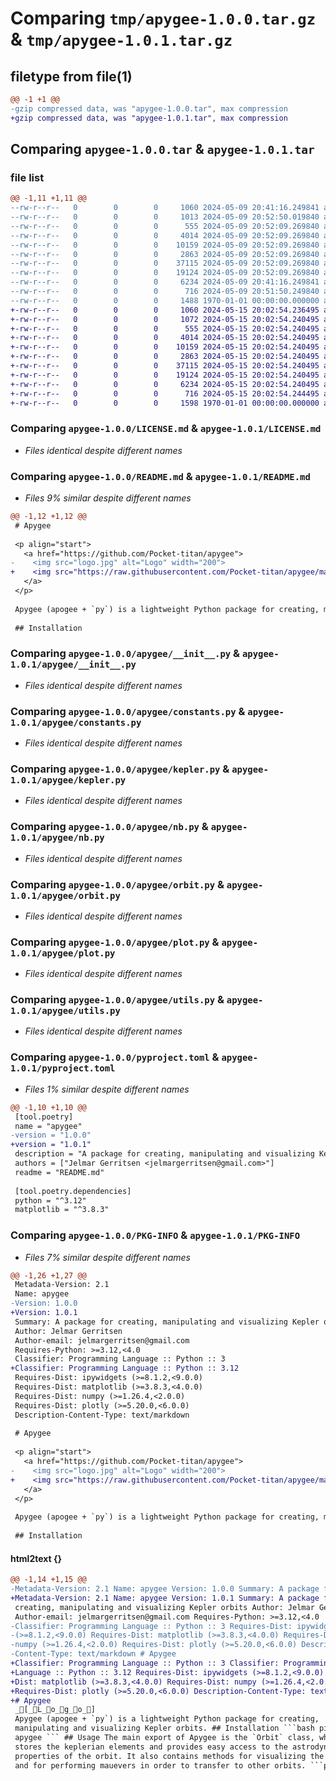 # Comparing `tmp/apygee-1.0.0.tar.gz` & `tmp/apygee-1.0.1.tar.gz`

## filetype from file(1)

```diff
@@ -1 +1 @@
-gzip compressed data, was "apygee-1.0.0.tar", max compression
+gzip compressed data, was "apygee-1.0.1.tar", max compression
```

## Comparing `apygee-1.0.0.tar` & `apygee-1.0.1.tar`

### file list

```diff
@@ -1,11 +1,11 @@
--rw-r--r--   0        0        0     1060 2024-05-09 20:41:16.249841 apygee-1.0.0/LICENSE.md
--rw-r--r--   0        0        0     1013 2024-05-09 20:52:50.019840 apygee-1.0.0/README.md
--rw-r--r--   0        0        0      555 2024-05-09 20:52:09.269840 apygee-1.0.0/apygee/__init__.py
--rw-r--r--   0        0        0     4014 2024-05-09 20:52:09.269840 apygee-1.0.0/apygee/constants.py
--rw-r--r--   0        0        0    10159 2024-05-09 20:52:09.269840 apygee-1.0.0/apygee/kepler.py
--rw-r--r--   0        0        0     2863 2024-05-09 20:52:09.269840 apygee-1.0.0/apygee/nb.py
--rw-r--r--   0        0        0    37115 2024-05-09 20:52:09.269840 apygee-1.0.0/apygee/orbit.py
--rw-r--r--   0        0        0    19124 2024-05-09 20:52:09.269840 apygee-1.0.0/apygee/plot.py
--rw-r--r--   0        0        0     6234 2024-05-09 20:41:16.249841 apygee-1.0.0/apygee/utils.py
--rw-r--r--   0        0        0      716 2024-05-09 20:51:50.249840 apygee-1.0.0/pyproject.toml
--rw-r--r--   0        0        0     1488 1970-01-01 00:00:00.000000 apygee-1.0.0/PKG-INFO
+-rw-r--r--   0        0        0     1060 2024-05-15 20:02:54.236495 apygee-1.0.1/LICENSE.md
+-rw-r--r--   0        0        0     1072 2024-05-15 20:02:54.240495 apygee-1.0.1/README.md
+-rw-r--r--   0        0        0      555 2024-05-15 20:02:54.240495 apygee-1.0.1/apygee/__init__.py
+-rw-r--r--   0        0        0     4014 2024-05-15 20:02:54.240495 apygee-1.0.1/apygee/constants.py
+-rw-r--r--   0        0        0    10159 2024-05-15 20:02:54.240495 apygee-1.0.1/apygee/kepler.py
+-rw-r--r--   0        0        0     2863 2024-05-15 20:02:54.240495 apygee-1.0.1/apygee/nb.py
+-rw-r--r--   0        0        0    37115 2024-05-15 20:02:54.240495 apygee-1.0.1/apygee/orbit.py
+-rw-r--r--   0        0        0    19124 2024-05-15 20:02:54.240495 apygee-1.0.1/apygee/plot.py
+-rw-r--r--   0        0        0     6234 2024-05-15 20:02:54.240495 apygee-1.0.1/apygee/utils.py
+-rw-r--r--   0        0        0      716 2024-05-15 20:02:54.244495 apygee-1.0.1/pyproject.toml
+-rw-r--r--   0        0        0     1598 1970-01-01 00:00:00.000000 apygee-1.0.1/PKG-INFO
```

### Comparing `apygee-1.0.0/LICENSE.md` & `apygee-1.0.1/LICENSE.md`

 * *Files identical despite different names*

### Comparing `apygee-1.0.0/README.md` & `apygee-1.0.1/README.md`

 * *Files 9% similar despite different names*

```diff
@@ -1,12 +1,12 @@
 # Apygee
 
 <p align="start">
   <a href="https://github.com/Pocket-titan/apygee">
-    <img src="logo.jpg" alt="Logo" width="200">
+    <img src="https://raw.githubusercontent.com/Pocket-titan/apygee/main/logo.jpg" alt="Logo" width="200">
   </a>
 </p>
 
 Apygee (apogee + `py`) is a lightweight Python package for creating, manipulating and visualizing Kepler orbits.
 
 ## Installation
```

### Comparing `apygee-1.0.0/apygee/__init__.py` & `apygee-1.0.1/apygee/__init__.py`

 * *Files identical despite different names*

### Comparing `apygee-1.0.0/apygee/constants.py` & `apygee-1.0.1/apygee/constants.py`

 * *Files identical despite different names*

### Comparing `apygee-1.0.0/apygee/kepler.py` & `apygee-1.0.1/apygee/kepler.py`

 * *Files identical despite different names*

### Comparing `apygee-1.0.0/apygee/nb.py` & `apygee-1.0.1/apygee/nb.py`

 * *Files identical despite different names*

### Comparing `apygee-1.0.0/apygee/orbit.py` & `apygee-1.0.1/apygee/orbit.py`

 * *Files identical despite different names*

### Comparing `apygee-1.0.0/apygee/plot.py` & `apygee-1.0.1/apygee/plot.py`

 * *Files identical despite different names*

### Comparing `apygee-1.0.0/apygee/utils.py` & `apygee-1.0.1/apygee/utils.py`

 * *Files identical despite different names*

### Comparing `apygee-1.0.0/pyproject.toml` & `apygee-1.0.1/pyproject.toml`

 * *Files 1% similar despite different names*

```diff
@@ -1,10 +1,10 @@
 [tool.poetry]
 name = "apygee"
-version = "1.0.0"
+version = "1.0.1"
 description = "A package for creating, manipulating and visualizing Kepler orbits"
 authors = ["Jelmar Gerritsen <jelmargerritsen@gmail.com>"]
 readme = "README.md"
 
 [tool.poetry.dependencies]
 python = "^3.12"
 matplotlib = "^3.8.3"
```

### Comparing `apygee-1.0.0/PKG-INFO` & `apygee-1.0.1/PKG-INFO`

 * *Files 7% similar despite different names*

```diff
@@ -1,26 +1,27 @@
 Metadata-Version: 2.1
 Name: apygee
-Version: 1.0.0
+Version: 1.0.1
 Summary: A package for creating, manipulating and visualizing Kepler orbits
 Author: Jelmar Gerritsen
 Author-email: jelmargerritsen@gmail.com
 Requires-Python: >=3.12,<4.0
 Classifier: Programming Language :: Python :: 3
+Classifier: Programming Language :: Python :: 3.12
 Requires-Dist: ipywidgets (>=8.1.2,<9.0.0)
 Requires-Dist: matplotlib (>=3.8.3,<4.0.0)
 Requires-Dist: numpy (>=1.26.4,<2.0.0)
 Requires-Dist: plotly (>=5.20.0,<6.0.0)
 Description-Content-Type: text/markdown
 
 # Apygee
 
 <p align="start">
   <a href="https://github.com/Pocket-titan/apygee">
-    <img src="logo.jpg" alt="Logo" width="200">
+    <img src="https://raw.githubusercontent.com/Pocket-titan/apygee/main/logo.jpg" alt="Logo" width="200">
   </a>
 </p>
 
 Apygee (apogee + `py`) is a lightweight Python package for creating, manipulating and visualizing Kepler orbits.
 
 ## Installation
```

#### html2text {}

```diff
@@ -1,14 +1,15 @@
-Metadata-Version: 2.1 Name: apygee Version: 1.0.0 Summary: A package for
+Metadata-Version: 2.1 Name: apygee Version: 1.0.1 Summary: A package for
 creating, manipulating and visualizing Kepler orbits Author: Jelmar Gerritsen
 Author-email: jelmargerritsen@gmail.com Requires-Python: >=3.12,<4.0
-Classifier: Programming Language :: Python :: 3 Requires-Dist: ipywidgets
-(>=8.1.2,<9.0.0) Requires-Dist: matplotlib (>=3.8.3,<4.0.0) Requires-Dist:
-numpy (>=1.26.4,<2.0.0) Requires-Dist: plotly (>=5.20.0,<6.0.0) Description-
-Content-Type: text/markdown # Apygee
+Classifier: Programming Language :: Python :: 3 Classifier: Programming
+Language :: Python :: 3.12 Requires-Dist: ipywidgets (>=8.1.2,<9.0.0) Requires-
+Dist: matplotlib (>=3.8.3,<4.0.0) Requires-Dist: numpy (>=1.26.4,<2.0.0)
+Requires-Dist: plotly (>=5.20.0,<6.0.0) Description-Content-Type: text/markdown
+# Apygee
 _[_L_o_g_o_]
 Apygee (apogee + `py`) is a lightweight Python package for creating,
 manipulating and visualizing Kepler orbits. ## Installation ```bash pip install
 apygee ``` ## Usage The main export of Apygee is the `Orbit` class, which
 stores the keplerian elements and provides easy access to the astrodynamical
 properties of the orbit. It also contains methods for visualizing the orbit,
 and for performing mauevers in order to transfer to other orbits. ```python
```

